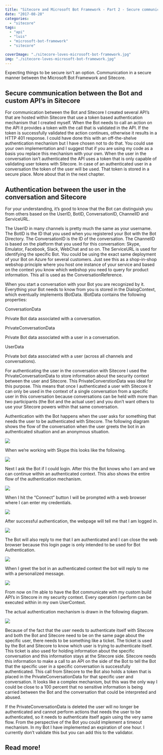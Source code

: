 ```yaml
---
title: "Sitecore and Microsoft Bot Framework - Part 2 - Secure communication"
date: "2017-08-28"
categories: 
  - "sitecore"
tags: 
  - "api"
  - "luis"
  - "microsoft-bot-framework"
  - "sitecore"

coverImage: "./sitecore-loves-microsoft-bot-framework.jpg"
img: "./sitecore-loves-microsoft-bot-framework.jpg"
---
```


Expecting things to be secure isn't an option. Communication in a secure manner between the Microsoft Bot Framework and Sitecore.

## Secure communication between the Bot and custom API’s in Sitecore

For communication between the Bot and Sitecore I created several API’s that are hosted within Sitecore that use a token based authentication mechanism that I created myself. When the Bot needs to call an action on the API it provides a token with the call that is validated in the API. If the token is successfully validated the action continues, otherwise it results in a HTTP 401 response. I could have done this with an off-the-shelve authentication mechanism but I have chosen not to do that. You could use your own implementation and I suggest that if you are using my code as a basis you replace this mechanism with your own. When the user in the conversation isn’t authenticated the API uses a token that is only capable of validating user tokens with Sitecore. In case of an authenticated user in a conversation the token of the user will be used. That token is stored in a secure place. More about that in the next chapter.

## Authentication between the user in the conversation and Sitecore

For your understanding, it’s good to know that the Bot can distinguish you from others based on the UserID, BotID, ConversationID, ChannelID and ServiceURL.

The UserID in many channels is pretty much the same as your username. The BotID is the ID that you used when you registered your Bot with the Bot Directory. The ConversationID is the ID of the conversation. The ChannelID is based on the platform that you used for this conversation: Skype, Emulator, Facebook, Slack, WebChat and so on. The ServiceURL is used for identifying the specific Bot. You could be using the exact same deployment of your Bot on Azure for several customers. Just see this as a shop-in-shop webshop principle where you host one instance of your service and based on the context you know which webshop you need to query for product information. This all is used as the ConversationReference.

When you start a conversation with your Bot you are recognized by it. Everything your Bot needs to know from you is stored in the DialogContext, which eventually implements IBotData. IBotData contains the following properties:

ConversationData

Private Bot data associated with a conversation.

PrivateConversationData

Private Bot data associated with a user in a conversation.

UserData

Private bot data associated with a user (across all channels and conversations).

For authenticating the user in the conversation with Sitecore I used the PrivateConversationData to store information about the security context between the user and Sitecore. This PrivateConverstionData was ideal for this purpose. This means that once I authenticated a user with Sitecore it can only be used in the context of a single conversation from a specific user in this conversation because conversations can be held with more than two participants (the Bot and the actual user) and you don’t want others to use your Sitecore powers within that same conversation.

Authentication with the Bot happens when the user asks for something that needs the user to be authenticated with Sitecore. The following diagram shows the flow of the conversation when the user greets the bot in an authenticated situation and an anonymous situation.

![](images/Authentication.jpg)

When we’re working with Skype this looks like the following.

![](images/hello-bot.jpg)

Next I ask the Bot if I could login. After this the Bot knows who I am and we can continue within an authenticated context. This also shows the entire flow of the authentication mechanism.

![](images/login-bot.jpg)

When I hit the “Connect” button I will be prompted with a web browser where I can enter my credentials.

![](images/login-screen-sitecore.jpg)

After successful authentication, the webpage will tell me that I am logged in.

![](images/login-screen-sitecore-succes.jpg)

The Bot will also reply to me that I am authenticated and I can close the web browser because this login page is only intended to be used for Bot Authentication.

![](images/login-skype-callback.jpg)

When I greet the bot in an authenticated context the bot will reply to me with a personalized message.

![](images/login-skype-chat-callback.jpg)

From now on I’m able to have the Bot communicate with my custom build API’s in Sitecore in my security context. Every operation I perform can be executed within in my own UserContext.

The actual authentication mechanism is drawn in the following diagram.

![](images/diagram-bot-authentication.jpg)

Because of the fact that the user needs to authenticate itself with Sitecore and both the Bot and Sitecore need to be on the same page about the specific user, there needs to be something like a ticket. The ticket is used by the Bot and Sitecore to know which user is trying to authenticate itself. This ticket is also used for holding information about the specific conversation and this information stays at the Sitecore side. Sitecore needs this information to make a call to an API on the side of the Bot to tell the Bot that the specific user in a specific conversation is successfully authenticated. This call from Sitecore to the Bot also holds a token that is placed in the PrivateConversationData for that specific user and conversation. It looks like a complex mechanism, but this was the only way I could be close to a 100 percent that no sensitive information is being carried between the Bot and the conversation that could be interpreted and abused.

If the PrivateConversationData is deleted the user will no longer be authenticated and cannot perform actions that needs the user to be authenticated, so it needs to authenticate itself again using the very same flow. From the perspective of the Bot you could implement a timeout mechanism. In my Bot I have implemented an expiration of one hour. I currently don’t validate this but you can add this to the validator.

## Read more!
